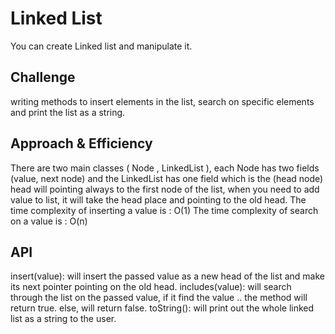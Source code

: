 # Linked List


You can create Linked list and manipulate it.

## Challenge

writing methods to insert elements in the list, search on specific elements and print the list as a string.

## Approach & Efficiency

There are two main classes ( Node , LinkedList ), each Node has two fields (value, next node) 
and the LinkedList has one field which is the (head node) head will pointing always to the first node of the list,
when you need to add value to list, it will take the head place and pointing to the old head.
The time complexity of inserting a value is : O(1) The time complexity of search on a value is : O(n)

## API

insert(value): will insert the passed value as a new head of the list and make its next pointer pointing on the old head.
includes(value): will search through the list on the passed value, if it find the value .. the method will return true.
else, will return false.
toString(): will print out the whole linked list as a string to the user.